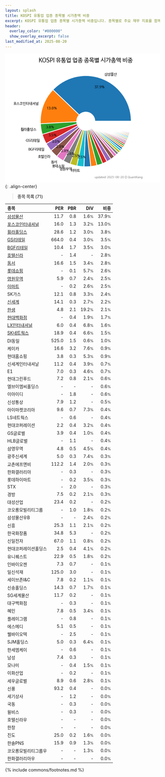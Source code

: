 ```yaml
---
layout: splash
title: KOSPI 유통업 업종 종목별 시가총액 비중
excerpt: KOSPI 유통업 업종 종목별 시가총액 비중입니다. 종목별로 주요 재무 지표를 함께 표시합니다.
header:
  overlay_color: "#800000"
  show_overlay_excerpt: false
last_modified_at: 2025-08-20
---
```



![KOSPI 유통업 업종 종목별 시가총액 비중](/stats/sector/images/kospi_업종_유통업_종목.png){: .align-center}


> **종목 목록 (71)**<a id="list"></a>

| **종목** | **PER** | **PBR** | **DIV** | **비중** |
| :------- | ------: | ------: | ------: | -------: |
| [삼성물산](/028260/) | 11.7 | 0.8 | 1.6<small>%</small> | 37.9<small>%</small> |
| [포스코인터내셔널](/047050/) | 16.0 | 1.3 | 3.2<small>%</small> | 13.0<small>%</small> |
| [휠라홀딩스](/081660/) | 28.6 | 1.2 | 3.0<small>%</small> | 3.8<small>%</small> |
| [GS리테일](/007070/) | 664.0 | 0.4 | 3.0<small>%</small> | 3.5<small>%</small> |
| [BGF리테일](/282330/) | 10.4 | 1.7 | 3.5<small>%</small> | 3.0<small>%</small> |
| [호텔신라](/008770/) | - | 1.4 | - | 2.8<small>%</small> |
| [동서](/026960/) | 16.6 | 1.5 | 3.4<small>%</small> | 2.8<small>%</small> |
| [롯데쇼핑](/023530/) | - | 0.1 | 5.7<small>%</small> | 2.6<small>%</small> |
| [영원무역](/111770/) | 5.9 | 0.7 | 2.4<small>%</small> | 2.5<small>%</small> |
| [이마트](/139480/) | - | 0.2 | 2.6<small>%</small> | 2.5<small>%</small> |
| SK가스 | 12.1 | 0.8 | 3.3<small>%</small> | 2.4<small>%</small> |
| [신세계](/004170/) | 14.1 | 0.3 | 2.7<small>%</small> | 2.2<small>%</small> |
| [한샘](/009240/) | 4.8 | 2.1 | 19.2<small>%</small> | 2.1<small>%</small> |
| [현대백화점](/069960/) | - | 0.4 | 1.9<small>%</small> | 1.7<small>%</small> |
| [LX인터내셔널](/001120/) | 6.0 | 0.4 | 6.8<small>%</small> | 1.6<small>%</small> |
| [SK네트웍스](/001740/) | 18.9 | 0.4 | 6.6<small>%</small> | 1.5<small>%</small> |
| DI동일 | 525.0 | 1.5 | 0.6<small>%</small> | 1.0<small>%</small> |
| 케이카 | 16.6 | 3.2 | 7.6<small>%</small> | 0.9<small>%</small> |
| 현대홈쇼핑 | 3.8 | 0.3 | 5.3<small>%</small> | 0.9<small>%</small> |
| 신세계인터내셔날 | 11.2 | 0.4 | 3.9<small>%</small> | 0.7<small>%</small> |
| E1 | 7.0 | 0.3 | 4.6<small>%</small> | 0.7<small>%</small> |
| 현대그린푸드 | 7.2 | 0.8 | 2.1<small>%</small> | 0.6<small>%</small> |
| 엘브이엠씨홀딩스 | - | - | - | 0.6<small>%</small> |
| 이아이디 | - | 1.8 | - | 0.6<small>%</small> |
| 신성통상 | 7.9 | 1.2 | - | 0.5<small>%</small> |
| 아이마켓코리아 | 9.6 | 0.7 | 7.3<small>%</small> | 0.4<small>%</small> |
| LS네트웍스 | - | 0.6 | - | 0.4<small>%</small> |
| 현대코퍼레이션 | 2.2 | 0.4 | 3.2<small>%</small> | 0.4<small>%</small> |
| GS글로벌 | 3.9 | 0.4 | 1.0<small>%</small> | 0.4<small>%</small> |
| HLB글로벌 | - | 1.1 | - | 0.4<small>%</small> |
| 삼영무역 | 4.8 | 0.5 | 4.5<small>%</small> | 0.4<small>%</small> |
| 광주신세계 | 5.0 | 0.3 | 7.4<small>%</small> | 0.3<small>%</small> |
| 교촌에프앤비 | 112.2 | 1.4 | 2.0<small>%</small> | 0.3<small>%</small> |
| 한화갤러리아 | - | 0.3 | - | 0.3<small>%</small> |
| 롯데하이마트 | - | 0.2 | 3.5<small>%</small> | 0.3<small>%</small> |
| STX | - | 2.0 | - | 0.3<small>%</small> |
| 경방 | 7.5 | 0.2 | 2.1<small>%</small> | 0.3<small>%</small> |
| 대성산업 | 23.4 | 0.2 | - | 0.2<small>%</small> |
| 코오롱모빌리티그룹 | - | 1.0 | 1.8<small>%</small> | 0.2<small>%</small> |
| 삼성물산우B | - | - | 2.4<small>%</small> | 0.2<small>%</small> |
| 신흥 | 25.3 | 1.1 | 2.1<small>%</small> | 0.2<small>%</small> |
| 한국화장품 | 34.8 | 5.3 | - | 0.2<small>%</small> |
| 신일전자 | 67.0 | 1.1 | 0.8<small>%</small> | 0.2<small>%</small> |
| 현대코퍼레이션홀딩스 | 2.5 | 0.4 | 4.1<small>%</small> | 0.2<small>%</small> |
| 유니퀘스트 | 22.9 | 0.5 | 1.8<small>%</small> | 0.2<small>%</small> |
| 인바이오젠 | 7.3 | 0.7 | - | 0.1<small>%</small> |
| 일신석재 | 125.0 | 3.0 | - | 0.1<small>%</small> |
| 세이브존I&C | 7.8 | 0.2 | 1.1<small>%</small> | 0.1<small>%</small> |
| 신송홀딩스 | 14.3 | 0.7 | 1.7<small>%</small> | 0.1<small>%</small> |
| SG세계물산 | 11.7 | 0.2 | - | 0.1<small>%</small> |
| 대구백화점 | - | 0.3 | - | 0.1<small>%</small> |
| 혜인 | 7.8 | 0.5 | 3.4<small>%</small> | 0.1<small>%</small> |
| 플레이그램 | - | 0.8 | - | 0.1<small>%</small> |
| 에스메디 | 5.1 | 0.5 | - | 0.1<small>%</small> |
| 웰바이오텍 | - | 2.5 | - | 0.1<small>%</small> |
| SJM홀딩스 | 5.0 | 0.3 | 6.4<small>%</small> | 0.1<small>%</small> |
| 한세엠케이 | - | 0.6 | - | 0.1<small>%</small> |
| 남성 | 7.4 | 0.3 | - | 0.1<small>%</small> |
| 모나미 | - | 0.4 | 1.5<small>%</small> | 0.1<small>%</small> |
| 이화산업 | - | 0.2 | - | 0.1<small>%</small> |
| 세우글로벌 | 8.9 | 0.6 | 2.8<small>%</small> | 0.1<small>%</small> |
| 신풍 | 93.2 | 0.4 | - | 0.0<small>%</small> |
| 세기상사 | - | 1.2 | - | 0.0<small>%</small> |
| 국동 | - | 0.3 | - | 0.0<small>%</small> |
| 윌비스 | - | 0.3 | - | 0.0<small>%</small> |
| 호텔신라우 | - | - | - | 0.0<small>%</small> |
| 한창 | - | - | - | 0.0<small>%</small> |
| 진도 | 25.0 | 0.2 | 1.6<small>%</small> | 0.0<small>%</small> |
| 한솔PNS | 15.9 | 0.9 | 1.3<small>%</small> | 0.0<small>%</small> |
| 코오롱모빌리티그룹우 | - | - | 1.3<small>%</small> | 0.0<small>%</small> |
| 한화갤러리아우 | - | - | - | 0.0<small>%</small> |

{% include commons/footnotes.md %}